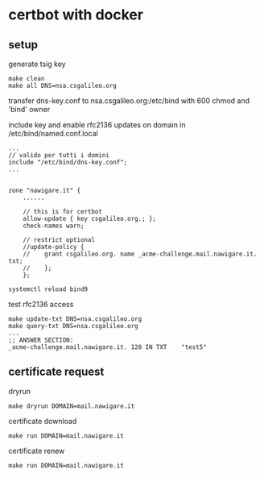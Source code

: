 # certbot with docker

## setup 

generate tsig key
```
make clean
make all DNS=nsa.csgalileo.org 
```

transfer dns-key.conf to nsa.csgalileo.org:/etc/bind with 600 chmod and 'bind' owner

include key and enable rfc2136 updates on domain in /etc/bind/named.conf.local
```
...
// valido per tutti i domini
include "/etc/bind/dns-key.conf";
...


zone "nawigare.it" {
    ......
            
    // this is for certbot
    allow-update { key csgalileo.org.; };
    check-names warn;

    // restrict optional
    //update-policy {
    //    grant csgalileo.org. name _acme-challenge.mail.nawigare.it. txt;
    //    };
    };
```


```
systemctl reload bind9
```

test rfc2136 access
```
make update-txt DNS=nsa.csgalileo.org
make query-txt DNS=nsa.csgalileo.org
...
;; ANSWER SECTION:
_acme-challenge.mail.nawigare.it. 120 IN TXT	"test5"
```

## certificate request

dryrun
```
make dryrun DOMAIN=mail.nawigare.it
```

certificate download
```
make run DOMAIN=mail.nawigare.it
```

certificate renew
```
make run DOMAIN=mail.nawigare.it
```
